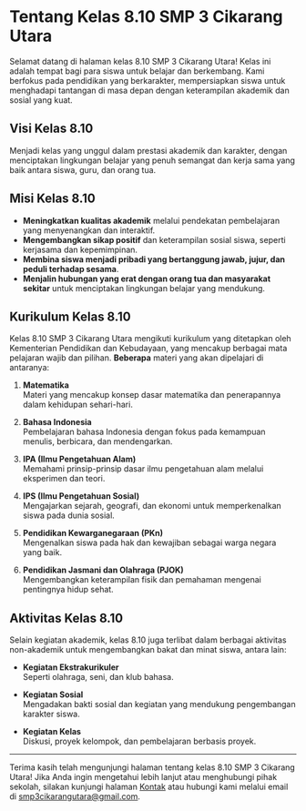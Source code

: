 # Tentang Kelas 8.10 SMP 3 Cikarang Utara

Selamat datang di halaman kelas 8.10 SMP 3 Cikarang Utara! Kelas ini adalah tempat bagi para siswa untuk belajar dan berkembang. Kami berfokus pada pendidikan yang berkarakter, mempersiapkan siswa untuk menghadapi tantangan di masa depan dengan keterampilan akademik dan sosial yang kuat.

## Visi Kelas 8.10

Menjadi kelas yang unggul dalam prestasi akademik dan karakter, dengan menciptakan lingkungan belajar yang penuh semangat dan kerja sama yang baik antara siswa, guru, dan orang tua.

## Misi Kelas 8.10

- **Meningkatkan kualitas akademik** melalui pendekatan pembelajaran yang menyenangkan dan interaktif.
- **Mengembangkan sikap positif** dan keterampilan sosial siswa, seperti kerjasama dan kepemimpinan.
- **Membina siswa menjadi pribadi yang bertanggung jawab, jujur, dan peduli terhadap sesama**.
- **Menjalin hubungan yang erat dengan orang tua dan masyarakat sekitar** untuk menciptakan lingkungan belajar yang mendukung.

## Kurikulum Kelas 8.10

Kelas 8.10 SMP 3 Cikarang Utara mengikuti kurikulum yang ditetapkan oleh Kementerian Pendidikan dan Kebudayaan, yang mencakup berbagai mata pelajaran wajib dan pilihan. **Beberapa** materi yang akan dipelajari di antaranya:

1. **Matematika**  
   Materi yang mencakup konsep dasar matematika dan penerapannya dalam kehidupan sehari-hari.

2. **Bahasa Indonesia**  
   Pembelajaran bahasa Indonesia dengan fokus pada kemampuan menulis, berbicara, dan mendengarkan.

3. **IPA (Ilmu Pengetahuan Alam)**  
   Memahami prinsip-prinsip dasar ilmu pengetahuan alam melalui eksperimen dan teori.

4. **IPS (Ilmu Pengetahuan Sosial)**  
   Mengajarkan sejarah, geografi, dan ekonomi untuk memperkenalkan siswa pada dunia sosial.

5. **Pendidikan Kewarganegaraan (PKn)**  
   Mengenalkan siswa pada hak dan kewajiban sebagai warga negara yang baik.

6. **Pendidikan Jasmani dan Olahraga (PJOK)**  
   Mengembangkan keterampilan fisik dan pemahaman mengenai pentingnya hidup sehat.

## Aktivitas Kelas 8.10

Selain kegiatan akademik, kelas 8.10 juga terlibat dalam berbagai aktivitas non-akademik untuk mengembangkan bakat dan minat siswa, antara lain:

- **Kegiatan Ekstrakurikuler**  
   Seperti olahraga, seni, dan klub bahasa.
- **Kegiatan Sosial**  
   Mengadakan bakti sosial dan kegiatan yang mendukung pengembangan karakter siswa.

- **Kegiatan Kelas**  
   Diskusi, proyek kelompok, dan pembelajaran berbasis proyek.

---

Terima kasih telah mengunjungi halaman tentang kelas 8.10 SMP 3 Cikarang Utara! Jika Anda ingin mengetahui lebih lanjut atau menghubungi pihak sekolah, silakan kunjungi halaman [Kontak](#) atau hubungi kami melalui email di [smp3cikarangutara@gmail.com](mailto:smp3cikarangutara@gmail.com).
